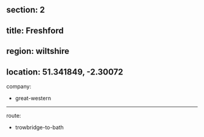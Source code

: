 section: 2
----
title: Freshford
----
region: wiltshire
----
location: 51.341849, -2.30072
----
company:
- great-western
----
route:
- trowbridge-to-bath

